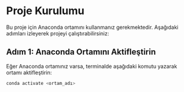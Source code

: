 # Proje Kurulumu

Bu proje için Anaconda ortamını kullanmanız gerekmektedir. Aşağıdaki adımları izleyerek projeyi çalıştırabilirsiniz:

## Adım 1: Anaconda Ortamını Aktifleştirin

Eğer Anaconda ortamınız varsa, terminalde aşağıdaki komutu yazarak ortamı aktifleştirin:

```bash
conda activate <ortam_adı>
